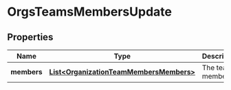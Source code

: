 
# OrgsTeamsMembersUpdate

## Properties
Name | Type | Description | Notes
------------ | ------------- | ------------- | -------------
**members** | [**List&lt;OrganizationTeamMembersMembers&gt;**](OrganizationTeamMembersMembers.md) | The team members | 



